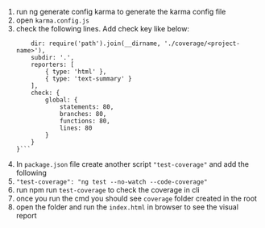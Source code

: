 1. run ng generate config karma to generate the karma config file
2. open `karma.config.js`
3. check the following lines. Add check key like below:
    ```coverageReporter: {
        dir: require('path').join(__dirname, './coverage/<project-name>'),
        subdir: '.',
        reporters: [
            { type: 'html' },
            { type: 'text-summary' }
        ],
        check: {
            global: {
                statements: 80,
                branches: 80,
                functions: 80,
                lines: 80
            }
        }
    }```
4. In `package.json` file create another script `"test-coverage"` and add the following
5. `"test-coverage": "ng test --no-watch --code-coverage"`
6. run npm run `test-coverage` to check the coverage in cli
7. once you run the cmd you should see `coverage` folder created in the root
8. open the folder and run the `index.html` in browser to see the visual report
